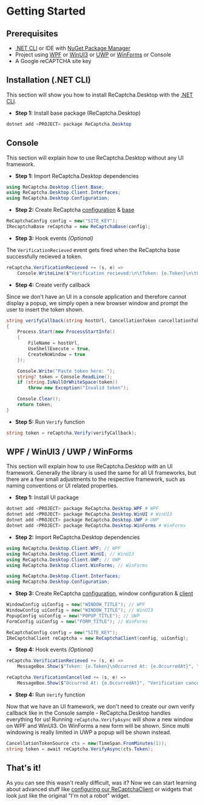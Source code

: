 # Getting Started

## Prerequisites
- [.NET CLI](https://learn.microsoft.com/en-us/dotnet/core/tools/) or IDE with [NuGet Package Manager](https://www.nuget.org/)
- Project using [WPF](https://learn.microsoft.com/en-us/dotnet/desktop/wpf) or [WinUI3](https://learn.microsoft.com/en-us/windows/apps/winui/winui3/) or [UWP](https://learn.microsoft.com/windows/uwp/) or [WinForms](https://learn.microsoft.com/en-us/dotnet/desktop/winforms) or Console
- A Google reCAPTCHA site key


## Installation (.NET CLI)
This section will show you how to install ReCaptcha.Desktop with the [.NET CLI](https://learn.microsoft.com/en-us/dotnet/core/tools/).

- **Step 1:** Install base package (ReCaptcha.Desktop)
```powershell
dotnet add <PROJECT> package ReCaptcha.Desktop
```


## Console
This section will explain how to use ReCaptcha.Desktop without any UI framework.

- **Step 1:** Import ReCaptcha.Desktop dependencies
```cs
using ReCaptcha.Desktop.Client.Base;
using ReCaptcha.Desktop.Client.Interfaces;
using ReCaptcha.Desktop.Configuration;
```

- **Step 2:** Create ReCaptcha [configuration]() & [base]()
```cs
ReCaptchaConfig config = new("SITE_KEY");
IRecaptchaBase reCaptcha = new ReCaptchaBase(config);
```

- **Step 3:** Hook events _(Optional)_

The `VerificationRecieved` event gets fired when the ReCaptcha base successfully recieved a token.
```cs
reCaptcha.VerificationRecieved += (s, e) =>
    Console.WriteLine($"Verification recieved:\n\tToken: {e.Token}\n\tOccurred At: {e.OccurredAt}\n");
```

- **Step 4:** Create verify callback

Since we don't have an UI in a console application and therefore cannot display a popup, we simply open a new browser window and prompt the user to insert the token shown.
```cs
string verifyCallback(string hostUrl, CancellationToken cancellationToken)
{
    Process.Start(new ProcessStartInfo()
    {
        FileName = hostUrl,
        UseShellExecute = true,
        CreateNoWindow = true
    });

    Console.Write("Paste token here: ");
    string? token = Console.ReadLine();
    if (string.IsNullOrWhiteSpace(token))
        throw new Exception("Invalid token");

    Console.Clear();
    return token;
}
```

- **Step 5:** Run `Verify` function
```cs
string token = reCaptcha.Verify(verifyCallback);
```


## WPF / WinUI3 / UWP / WinForms
This section will explain how to use ReCaptcha.Desktop with an UI framework.
Generally the library is used the same for all UI frameworks, but there are a few small adjustments to the respective framework, such as naming conventions or UI related properties.

- **Step 1:** Install UI package
```powershell
dotnet add <PROJECT> package ReCaptcha.Desktop.WPF # WPF
dotnet add <PROJECT> package ReCaptcha.Desktop.WinUI # WinUI3
dotnet add <PROJECT> package ReCaptcha.Desktop.UWP # UWP
dotnet add <PROJECT> package ReCaptcha.Desktop.WinForms # WinForms 
```

- **Step 2:** Import ReCaptcha.Desktop dependencies
```cs
using ReCaptcha.Desktop.Client.WPF; // WPF
using ReCaptcha.Desktop.Client.WinUI; // WinUI3
using ReCaptcha.Desktop.Client.UWP; // UWP
using ReCaptcha.Desktop.Client.WinForms; // WinForms 

using ReCaptcha.Desktop.Client.Interfaces;
using ReCaptcha.Desktop.Configuration;
```

- **Step 3:** Create ReCaptcha [configuration](), window configuration & [client]()
```cs
WindowConfig uiConfig = new("WINDOW_TITLE"); // WPF
WindowConfig uiConfig = new("WINDOW_TITLE"); // WinUI3
PopupConfig uiConfig = new("POPUP_TITLE"); // UWP
FormConfig uiConfig = new("FORM_TITLE"); // WinForms 

ReCaptchaConfig config = new("SITE_KEY");
IReCaptchaClient reCaptcha = new ReCaptchaClient(config, uiConfig);
```

- **Step 4:** Hook events _(Optional)_
```cs
reCaptcha.VerificationRecieved += (s, e) =>
    MessageBox.Show($"Token: {e.Token}\nOccurred At: {e.OccurredAt}", "Verification recieved");

reCaptcha.VerificationCancelled += (s, e) =>
    MessageBox.Show($"Occurred At: {e.OccurredAt}", "Verification cancelled");
```

- **Step 4:** Run `Verify` function

Now that we have an UI framework, we don't need to create our own verify callback like in the Console sample - ReCaptcha.Desktop handles everything for us!
Running `reCaptcha.VerifyAsync` will show a new window on WPF and WinUI3. On WinForms a new form will be shown. Since multi windowing is really limited in UWP a popup will be shown instead.
```cs
CancellationTokenSource cts = new(TimeSpan.FromMinutes(1));
string token = await reCaptcha.VerifyAsync(cts.Token);
```


## That's it!
As you can see this wasn't really difficult, was it?
Now we can start learning about advanced stuff like [configuring our ReCaptchaClient](/ReCaptcha.Desktop/guide/configurating.html) or widgets that look just like the original "I'm not a robot" widget.